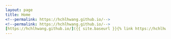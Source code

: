 ```yaml
---
layout: page
title: Home
<!--permalink: https://hchlhwang.github.io/-->
<!--permalink: https://hchlhwang.github.io/-->
[https://hchlhwang.github.io/]({{ site.baseurl }}{% link https://hchlhwang.github.io/ %}) }})
---
```

